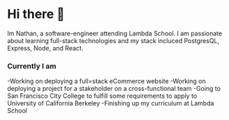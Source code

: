 # Hi there 👋
Im Nathan, a software-engineer attending Lambda School. I am passionate about learning full-stack technologies and my stack incluced PostgresQL, Express, Node, and React.

### Currently I am
-Working on deploying a full=stack eCommerce website
-Working on deploying a project for a stakeholder on a cross-functional team
-Going to San Francisco City College to fulfill some requirements to apply to University of California Berkeley
-Finishing up my curriculum at Lambda School

<!--
**NateyLB/NateyLB** is a ✨ _special_ ✨ repository because its `README.md` (this file) appears on your GitHub profile.

Here are some ideas to get you started:

- 🔭 I’m currently working on ...
- 🌱 I’m currently learning ...
- 👯 I’m looking to collaborate on ...
- 🤔 I’m looking for help with ...
- 💬 Ask me about ...
- 📫 How to reach me: ...
- 😄 Pronouns: ...
- ⚡ Fun fact: ...
-->
